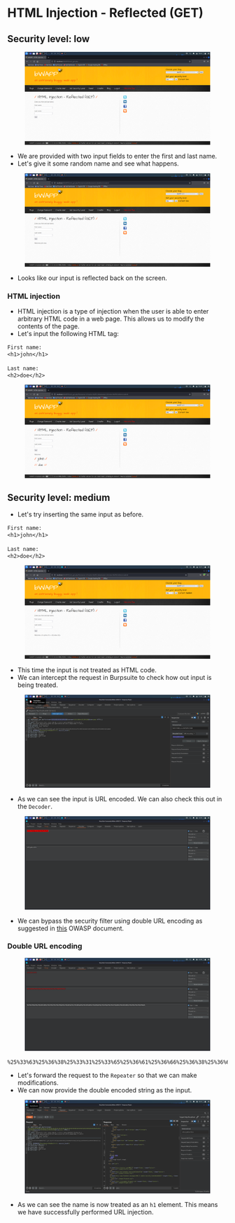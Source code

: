 # HTML Injection - Reflected (GET)

## Security level: low

<figure><img src="../.gitbook/assets/1 (51).png" alt=""><figcaption></figcaption></figure>

* We are provided with two input fields to enter the first and last name.
* Let's give it some random name and see what happens.

<figure><img src="../.gitbook/assets/2 (48).png" alt=""><figcaption></figcaption></figure>

* Looks like our input is reflected back on the screen.

### HTML injection

* HTML injection is a type of injection when the user is able to enter arbitrary HTML code in a web page. This allows us to modify the contents of the page.
* Let's input the following HTML tag:

```
First name: 
<h1>john</h1>

Last name: 
<h2>doe</h2>
```

<figure><img src="../.gitbook/assets/3 (45).png" alt=""><figcaption></figcaption></figure>

##

## Security level: medium

* Let's try inserting the same input as before.

```
First name: 
<h1>john</h1>

Last name: 
<h2>doe</h2>
```

<figure><img src="../.gitbook/assets/4 (39).png" alt=""><figcaption></figcaption></figure>

* This time the input is not treated as HTML code.
* We can intercept the request in Burpsuite to check how out input is being treated.

<figure><img src="../.gitbook/assets/5 (39).png" alt=""><figcaption></figcaption></figure>

* As we can see the input is URL encoded. We can also check this out in the `Decoder`.

<figure><img src="../.gitbook/assets/6 (40).png" alt=""><figcaption></figcaption></figure>

* We can bypass the security filter using double URL encoding as suggested in [this](https://owasp.org/www-community/Double\_Encoding) OWASP document.

### Double URL encoding

<figure><img src="../.gitbook/assets/7 (33).png" alt=""><figcaption></figcaption></figure>

```
%25%33%63%25%36%38%25%33%31%25%33%65%25%36%61%25%36%66%25%36%38%25%36%65%25%33%63%25%32%66%25%36%38%25%33%31%25%33%65
```

* Let's forward the request to the `Repeater` so that we can make modifications.
* We can now provide the double encoded string as the input.&#x20;

<figure><img src="../.gitbook/assets/8 (24).png" alt=""><figcaption></figcaption></figure>

* As we can see the name is now treated as an `h1` element. This means we have successfully performed URL injection.
